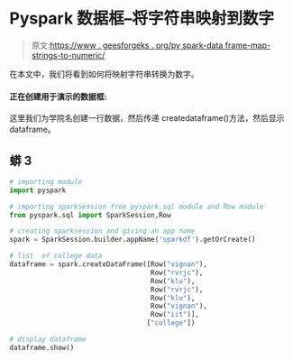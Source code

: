 # Pyspark 数据框–将字符串映射到数字

> 原文:[https://www . geesforgeks . org/py spark-data frame-map-strings-to-numeric/](https://www.geeksforgeeks.org/pyspark-dataframe-map-strings-to-numeric/)

在本文中，我们将看到如何将映射字符串转换为数字。

#### 正在创建用于演示的数据框:

这里我们为学院名创建一行数据，然后传递 createdataframe()方法，然后显示 dataframe。

## 蟒 3

```py
# importing module
import pyspark

# importing sparksession from pyspark.sql module and Row module
from pyspark.sql import SparkSession,Row

# creating sparksession and giving an app name
spark = SparkSession.builder.appName('sparkdf').getOrCreate()

# list  of college data
dataframe = spark.createDataFrame([Row("vignan"),
                                   Row("rvrjc"),
                                   Row("klu"),
                                   Row("rvrjc"),
                                   Row("klu"),
                                   Row("vignan"),
                                   Row("iit")],
                                  ["college"])

# display dataframe
dataframe.show()
```